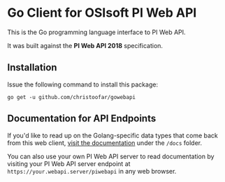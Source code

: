 # Go Client for OSIsoft PI Web API

This is the Go programming language interface to PI Web API.

It was built against the **PI Web API 2018** specification.

## Installation

Issue the following command to install this package:

```
go get -u github.com/christoofar/gowebapi
```

## Documentation for API Endpoints

If you'd like to read up on the Golang-specific data types that come back from this web client, [visit the documentation](/docs/README.md) under the `/docs` folder.

You can also use your own PI Web API server to read documentation by visiting your PI Web API server endpoint at `https://your.webapi.server/piwebapi` in any web browser.
